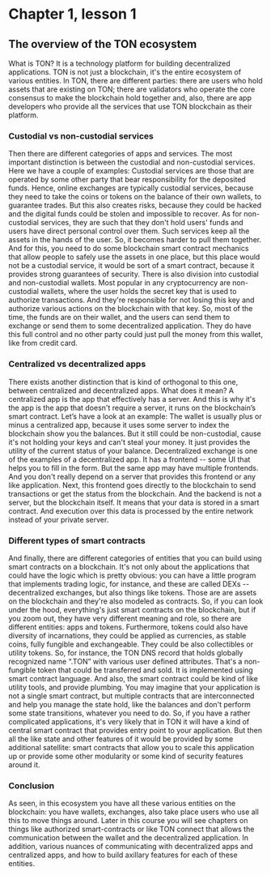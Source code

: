 # Chapter 1, lesson 1
## The overview of the TON ecosystem

What is TON? It is a technology platform for building decentralized applications. TON is not just a blockchain, it's the entire ecosystem of various entities. In TON, there are different parties: there are users who hold assets that are existing on TON; there are validators who operate the core consensus to make the blockchain hold together and, also, there are app developers who provide all the services that use TON blockchain as their platform.

### Custodial vs non-custodial services

Then there are different categories of apps and services. The most important distinction is between the custodial and non-custodial services. Here we have a couple of examples:
Custodial services are those that are operated by some other party that bear responsibility for the deposited funds. Hence, online exchanges are typically custodial services, because they need to take the coins or tokens on the balance of their own wallets, to guarantee trades. But this also creates risks, because they could be hacked and the digital funds could be stolen and impossible to recover.
As for non-custodial services, they are such that they don't hold users' funds and users have direct personal control over them. Such services keep all the assets in the hands of the user. So, it becomes harder to pull them together. And for this, you need to do some blockchain smart contract mechanics that allow people to safely use the assets in one place, but this place would not be a custodial service, it would be sort of a smart contract, because it provides strong guarantees of security.
There is also division into custodial and non-custodial wallets. Most popular in any cryptocurrency are non-custodial wallets, where the user holds the secret key that is used to authorize transactions. And they're responsible for not losing this key and authorize various actions on the blockchain with that key. So, most of the time, the funds are on their wallet, and the users can send them to exchange or send them to some decentralized application. They do have this full control and no other party could just pull the money from this wallet, like from credit card.

### Centralized vs decentralized apps

There exists another distinction that is kind of orthogonal to this one, between centralized and decentralized apps. What does it mean? A centralized app is the app that effectively has a server. And this is why it's the app is the app that doesn't require a server, it runs on the blockchain’s smart contract. Let’s have a look at an example:
The wallet is usually plus or minus a centralized app, because it uses some server to index the blockchain show you the balances. But it still could be non-custodial, cause it's not holding your keys and can't steal your money. It just provides the utility of the current status of your balance.
Decentralized exchange is one of the examples of a decentralized app. It has a frontend -- some UI that helps you to fill in the form. But the same app may have multiple frontends. And you don't really depend on a server that provides this frontend or any like application. Next, this frontend goes directly to the blockchain to send transactions or get the status from the blockchain. And the backend is not a server, but the blockchain itself. It means that your data is stored in a smart contract. And execution over this data is processed by the entire network instead of your private server. 

### Different types of smart contracts

And finally, there are different categories of entities that you can build using smart contracts on a blockchain. It's not only about the applications that could have the logic which is pretty obvious: you can have a little program that implements trading logic, for instance, and these are called DEXs -- decentralized exchanges, but also things like tokens. Those are
are assets on the blockchain and they're also modeled as contracts. So, if you can look under the hood, everything's just smart contracts on the blockchain, but if you zoom out, they have very different meaning and role, so there are different entities: apps and tokens. Furthermore, tokens could also have diversity of incarnations, they could be applied as currencies, as stable coins, fully fungible and exchangeable. They could be also collectibles or utility tokens. So, for instance, the TON DNS record that holds globally recognized name “.TON” with various user defined attributes. That's a non-fungible token that could be transferred and sold. It is implemented using smart contract language.
And also, the smart contract could be kind of like utility tools, and provide plumbing. You may imagine that your application is not a single smart contract, but multiple contracts that are interconnected and help you manage the state hold, like the balances and don't perform some state transitions, whatever you need to do. So, if you have a rather complicated applications, it's very likely that in TON it will have a kind of central smart contract that provides entry point to your application. But then all the like state and other features of it would be provided by some additional satellite: smart contracts that allow you to scale this application up or provide some other modularity or some kind of security features around it.

### Conclusion

As seen, in this ecosystem you have all these various entities on the blockchain: you have wallets, exchanges, also take place users who use all this to move things around. Later in this course you will see chapters on things like authorized smart-contracts or like TON connect that allows the communication between the wallet and the decentralized application. In addition, various nuances of communicating with decentralized apps and centralized apps, and how to build axillary features for each of these entities.
